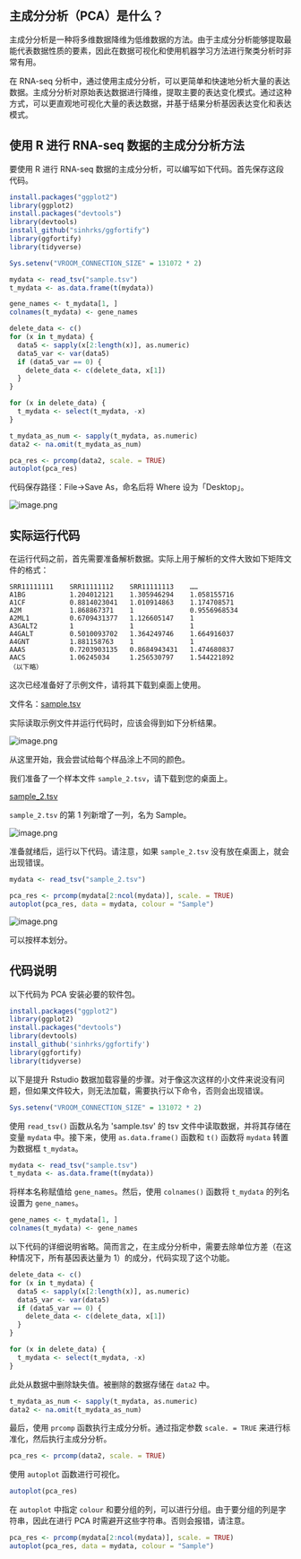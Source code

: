## 主成分分析（PCA）是什么？

主成分分析是一种将多维数据降维为低维数据的方法。由于主成分分析能够提取最能代表数据性质的要素，因此在数据可视化和使用机器学习方法进行聚类分析时非常有用。

在 RNA-seq 分析中，通过使用主成分分析，可以更简单和快速地分析大量的表达数据。主成分分析对原始表达数据进行降维，提取主要的表达变化模式。通过这种方式，可以更直观地可视化大量的表达数据，并基于结果分析基因表达变化和表达模式。

## 使用 R 进行 RNA-seq 数据的主成分分析方法

要使用 R 进行 RNA-seq 数据的主成分分析，可以编写如下代码。首先保存这段代码。

```R
install.packages("ggplot2")
library(ggplot2)
install.packages("devtools")
library(devtools)
install_github("sinhrks/ggfortify")
library(ggfortify)
library(tidyverse)

Sys.setenv("VROOM_CONNECTION_SIZE" = 131072 * 2)

mydata <- read_tsv("sample.tsv")
t_mydata <- as.data.frame(t(mydata))

gene_names <- t_mydata[1, ]
colnames(t_mydata) <- gene_names

delete_data <- c()
for (x in t_mydata) {
  data5 <- sapply(x[2:length(x)], as.numeric)
  data5_var <- var(data5)
  if (data5_var == 0) {
    delete_data <- c(delete_data, x[1])
  }
}

for (x in delete_data) {
  t_mydata <- select(t_mydata, -x)
}

t_mydata_as_num <- sapply(t_mydata, as.numeric)
data2 <- na.omit(t_mydata_as_num)

pca_res <- prcomp(data2, scale. = TRUE)
autoplot(pca_res)
```

代码保存路径：File→Save As，命名后将 Where 设为「Desktop」。

![image.png](https://raw.githubusercontent.com/aletolia/Pictures/main/202407082042428.png)

## 实际运行代码

在运行代码之前，首先需要准备解析数据。实际上用于解析的文件大致如下矩阵文件的格式：

```plaintext
SRR11111111    SRR11111112    SRR11111113    ……
A1BG           1.204012121    1.305946294    1.058155716    
A1CF           0.8814023041   1.010914863    1.174708571    
A2M            1.868867371    1              0.9556968534    
A2ML1          0.6709431377   1.126605147    1    
A3GALT2        1              1              1    
A4GALT         0.5010093702   1.364249746    1.664916037    
A4GNT          1.881158763    1              1    
AAAS           0.7203903135   0.8684943431   1.474680837    
AACS           1.06245034     1.256530797    1.544221892    
（以下略）                
```

这次已经准备好了示例文件，请将其下载到桌面上使用。

文件名：[sample.tsv](https://drive.google.com/file/d/139vFTsphXfHoVZ4k-CDFNYqfUKSpeuNd/view?usp=share_link)

实际读取示例文件并运行代码时，应该会得到如下分析结果。

![image.png](https://raw.githubusercontent.com/aletolia/Pictures/main/202407082048568.png)

从这里开始，我会尝试给每个样品涂上不同的颜色。

我们准备了一个样本文件 `sample_2.tsv`，请下载到您的桌面上。

[sample_2.tsv](https://drive.google.com/file/d/1YlNQJfoRCyoQxxd2mB8Z6aPJF4YlX2_A/view?usp=drive_link)

`sample_2.tsv` 的第 1 列新增了一列，名为 Sample。

![image.png](https://raw.githubusercontent.com/aletolia/Pictures/main/202407082049225.png)

准备就绪后，运行以下代码。请注意，如果 `sample_2.tsv` 没有放在桌面上，就会出现错误。

```R
mydata <- read_tsv("sample_2.tsv")

pca_res <- prcomp(mydata[2:ncol(mydata)], scale. = TRUE)
autoplot(pca_res, data = mydata, colour = "Sample")
```

![image.png](https://raw.githubusercontent.com/aletolia/Pictures/main/202407082049446.png)

可以按样本划分。

## 代码说明

以下代码为 PCA 安装必要的软件包。

```R
install.packages("ggplot2")
library(ggplot2)
install.packages("devtools")
library(devtools)
install_github('sinhrks/ggfortify')
library(ggfortify)
library(tidyverse)
```

以下是提升 Rstudio 数据加载容量的步骤。对于像这次这样的小文件来说没有问题，但如果文件较大，则无法加载，需要执行以下命令，否则会出现错误。

```r
Sys.setenv("VROOM_CONNECTION_SIZE" = 131072 * 2)
```

使用 `read_tsv()` 函数从名为 'sample.tsv' 的 tsv 文件中读取数据，并将其存储在变量 `mydata` 中。接下来，使用 `as.data.frame()` 函数和 `t()` 函数将 `mydata` 转置为数据框 `t_mydata`。

```r
mydata <- read_tsv("sample.tsv")
t_mydata <- as.data.frame(t(mydata))
```

将样本名称赋值给 `gene_names`。然后，使用 `colnames()` 函数将 `t_mydata` 的列名设置为 `gene_names`。

```r
gene_names <- t_mydata[1, ]
colnames(t_mydata) <- gene_names
```

以下代码的详细说明省略。简而言之，在主成分分析中，需要去除单位方差（在这种情况下，所有基因表达量为 1）的成分，代码实现了这个功能。

```r
delete_data <- c()
for (x in t_mydata) {
  data5 <- sapply(x[2:length(x)], as.numeric)
  data5_var <- var(data5)
  if (data5_var == 0) {
    delete_data <- c(delete_data, x[1])
  }
}

for (x in delete_data) {
  t_mydata <- select(t_mydata, -x)
}
```

此处从数据中删除缺失值。被删除的数据存储在 `data2` 中。

```r
t_mydata_as_num <- sapply(t_mydata, as.numeric)
data2 <- na.omit(t_mydata_as_num)
```

最后，使用 `prcomp` 函数执行主成分分析。通过指定参数 `scale. = TRUE` 来进行标准化，然后执行主成分分析。

```r
pca_res <- prcomp(data2, scale. = TRUE)
```

使用 `autoplot` 函数进行可视化。

```r
autoplot(pca_res)
```

在 `autoplot` 中指定 `colour` 和要分组的列，可以进行分组。由于要分组的列是字符串，因此在进行 PCA 时需避开这些字符串。否则会报错，请注意。

```r
pca_res <- prcomp(mydata[2:ncol(mydata)], scale. = TRUE)
autoplot(pca_res, data = mydata, colour = "Sample")
```